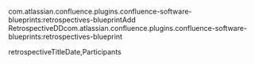com.atlassian.confluence.plugins.confluence-software-blueprints:retrospectives-blueprintAdd
RetrospectiveDDcom.atlassian.confluence.plugins.confluence-software-blueprints:retrospectives-blueprint

retrospectiveTitleDate,Participants

